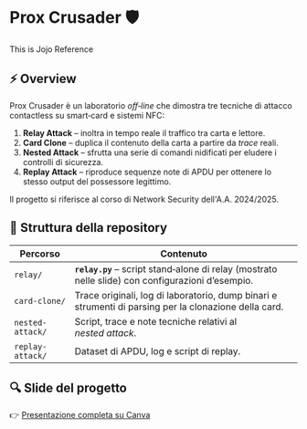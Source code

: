 # Prox Crusader 🛡️ 
This is Jojo Reference

## ⚡️ Overview

Prox Crusader è un laboratorio *off‑line* che dimostra tre tecniche di attacco contactless su smart‑card e sistemi NFC:

1. **Relay Attack** – inoltra in tempo reale il traffico tra carta e lettore.
2. **Card Clone** – duplica il contenuto della carta a partire da *trace* reali.
3. **Nested Attack** – sfrutta una serie di comandi nidificati per eludere i controlli di sicurezza.
4. **Replay Attack** – riproduce sequenze note di APDU per ottenere lo stesso output del possessore legittimo.

Il progetto si riferisce al corso di Network Security dell'A.A. 2024/2025.

## 📁 Struttura della repository

| Percorso         | Contenuto                                                                                             |
| ---------------- | ----------------------------------------------------------------------------------------------------- |
| `relay/`  | **`relay.py`** – script stand‑alone di relay (mostrato nelle slide) con configurazioni d’esempio.     |
| `card-clone/`    | Trace originali, log di laboratorio, dump binari e strumenti di parsing per la clonazione della card. |
| `nested-attack/` | Script, trace e note tecniche relativi al *nested attack*.                                            |
| `replay-attack/` | Dataset di APDU, log e script di replay.                                                              |

## 🔍 Slide del progetto

👉 [Presentazione completa su Canva](https://www.canva.com/design/DAGnt-Sd4oY/nN0BgcjuFnr1OHoMy3rKgQ/view?utm_content=DAGnt-Sd4oY&utm_campaign=designshare&utm_medium=link2&utm_source=uniquelinks&utlId=h2b4edb1087)

